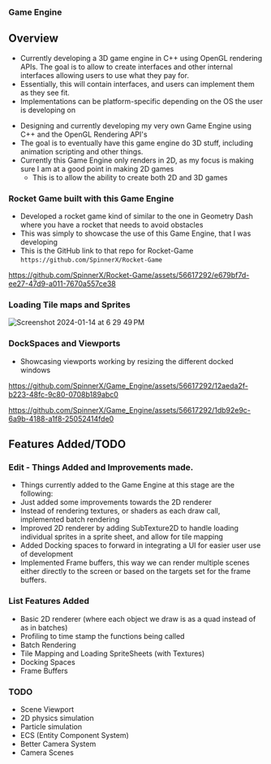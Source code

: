 ### Game Engine

## Overview
- Currently developing a 3D game engine in C++ using OpenGL rendering APIs.
The goal is to allow to create interfaces and other internal interfaces allowing users to use what they pay for.
- Essentially, this will contain interfaces, and users can implement them as they see fit.
- Implementations can be platform-specific depending on the OS the user is developing on

* Designing and currently developing my very own Game Engine using C++ and the OpenGL Rendering API's
* The goal is to eventually have this game engine do 3D stuff, including animation scripting and other things.
* Currently this Game Engine only renders in 2D, as my focus is making sure I am at a good point in making 2D games
    * This is to allow the ability to create both 2D and 3D games

### Rocket Game built with this Game Engine
* Developed a rocket game kind of similar to the one in Geometry Dash where you have a rocket that needs to avoid obstacles
* This was simply to showcase the use of this Game Engine, that I was developing
* This is the GitHub link to that repo for Rocket-Game `https://github.com/SpinnerX/Rocket-Game`

https://github.com/SpinnerX/Rocket-Game/assets/56617292/e679bf7d-ee27-47d9-a011-7670a557ce38

### Loading Tile maps and Sprites
![Screenshot 2024-01-14 at 6 29 49 PM](https://github.com/SpinnerX/Game_Engine/assets/56617292/dcd2f9c1-b4e1-408b-bb18-3cb7ce9a13ef)


### DockSpaces and Viewports
* Showcasing viewports working by resizing the different docked windows

https://github.com/SpinnerX/Game_Engine/assets/56617292/12aeda2f-b223-48fc-9c80-0708b189abc0

https://github.com/SpinnerX/Game_Engine/assets/56617292/1db92e9c-6a9b-4188-a1f8-25052414fde0



## Features Added/TODO

### Edit - Things Added and Improvements made.
* Things currently added to the Game Engine at this stage are the following:
* Just added some improvements towards the 2D renderer
* Instead of rendering textures, or shaders as each draw call, implemented batch rendering
* Improved 2D renderer by adding SubTexture2D to handle loading individual sprites in a sprite sheet, and allow for tile mapping
* Added Docking spaces to forward in integrating a UI for easier user use of development
* Implemented Frame buffers, this way we can render multiple scenes either directly to the screen or based on the targets set for the frame buffers.

### List Features Added
   *  Basic 2D renderer (where each object we draw is as a quad instead of as in batches)
   *  Profiling to time stamp the functions being called
   *  Batch Rendering
   *  Tile Mapping and Loading SpriteSheets (with Textures)
   *  Docking Spaces
   * Frame Buffers

### TODO
  * Scene Viewport
  * 2D physics simulation
  * Particle simulation
  * ECS (Entity Component System)
  * Better Camera System
  * Camera Scenes
